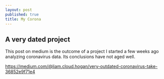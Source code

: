 ```yaml
---
layout: post
published: true
title: My Corona
---
```

## A very dated project

This post on medium is the outcome of a project I started a few weeks ago analyzing coronavirus data. Its conclusions have not aged well. 

https://medium.com/@liam.cloud.hogan/very-outdated-coronavirus-take-36852e9f71e4
